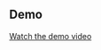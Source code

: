## Demo

[Watch the demo video](https://github.com/rogerbarretocode/article_scraper/blob/main/article%20scraper.mp4)
